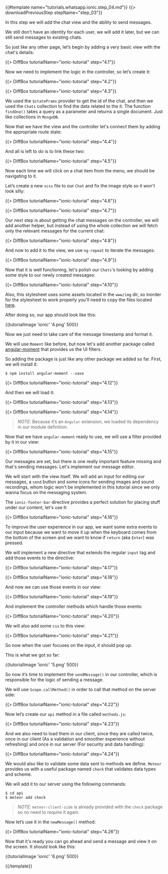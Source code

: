 {{#template name="tutorials.whatsapp.ionic.step_04.md"}}
{{> downloadPreviousStep stepName="step_03"}}

In this step we will add the chat view and the ability to send messages.

We still don’t have an identity for each user, we will add it later, but we can still send messages to existing chats.

So just like any other page, let’s begin by adding a very basic view with the chat's details:

{{> DiffBox tutorialName="ionic-tutorial" step="4.1"}}

Now we need to implement the logic in the controller, so let’s create it:

{{> DiffBox tutorialName="ionic-tutorial" step="4.2"}}

{{> DiffBox tutorialName="ionic-tutorial" step="4.3"}}

We used the `$statePrams` provider to get the id of the chat, and then we used the `Chats` collection to find the data related to the it. The function `findOne()` takes a query as a parameter and returns a single document. Just like collections in `MongoDB`.

Now that we have the view and the controller let's connect them by adding the appropriate route state:

{{> DiffBox tutorialName="ionic-tutorial" step="4.4"}}

And all is left to do is to link these two:

{{> DiffBox tutorialName="ionic-tutorial" step="4.5"}}

Now each time we will click on a chat item from the menu, we should be navigating to it.

Let’s create a new `scss` file to our `Chat` and fix the image style so it won't look silly:

{{> DiffBox tutorialName="ionic-tutorial" step="4.6"}}

{{> DiffBox tutorialName="ionic-tutorial" step="4.7"}}

Our next step is about getting the chat messages on the controller, we will add another helper, but instead of using the whole collection we will fetch only the relevant messages for the current chat:

{{> DiffBox tutorialName="ionic-tutorial" step="4.8"}}

And now to add it to the view, we use `ng-repeat` to iterate the messages:

{{> DiffBox tutorialName="ionic-tutorial" step="4.9"}}

Now that it is well functioning, let's polish our `Chats`'s looking by adding some style to our newly created messages:

{{> DiffBox tutorialName="ionic-tutorial" step="4.10"}}

Also, this stylesheet uses some assets located in the `www/img` dir, so inorder for the stylesheet to work properly you'll need to copy the files located [here](https://github.com/DAB0mB/ionic-meteor-whatsapp/tree/master/www/img).

After doing so, our app should look like this:

{{tutorialImage 'ionic' '4.png' 500}}

Now we just need to take care of the message timestamp and format it.

We will use `Moment` like before, but now let's add another package called [angular-moment](https://github.com/urish/angular-moment) that provides us the UI filters.

So adding the package is just like any other package we added so far. First, we will install it:

    $ npm install angular-moment --save

{{> DiffBox tutorialName="ionic-tutorial" step="4.12"}}

And then we will load it:

{{> DiffBox tutorialName="ionic-tutorial" step="4.13"}}

{{> DiffBox tutorialName="ionic-tutorial" step="4.14"}}

> *NOTE*: Because it’s an `Angular` extension, we loaded its dependency in our module definition.

Now that we have `angular-moment` ready to use, we will use a filter provided by it in our view:

{{> DiffBox tutorialName="ionic-tutorial" step="4.15"}}

Our messages are set, but there is one really important feature missing and that's sending messages. Let's implement our message editor.

We will start with the view itself. We will add an input for editing our messages, a `send` button and some icons for sending images and sound recordings, whom logic won't be implemented in this tutorial since we only wanna focus on the messaging system.

The `ionic-footer-bar` directive provides a perfect solution for placing stuff under our content, let's use it:

{{> DiffBox tutorialName="ionic-tutorial" step="4.16"}}

To improve the user experience in our app, we want some extra events to our input because we want to move it up when the keyboard comes from the bottom of the screen and we want to know if `return` (aka `Enter`) was pressed.

We will implement a new directive that extends the regular `input` tag and add those events to the directive:

{{> DiffBox tutorialName="ionic-tutorial" step="4.17"}}

{{> DiffBox tutorialName="ionic-tutorial" step="4.18"}}

And now we can use those events in our view:

{{> DiffBox tutorialName="ionic-tutorial" step="4.19"}}

And implement the controller methods which handle those events:

{{> DiffBox tutorialName="ionic-tutorial" step="4.20"}}

We will also add some `css` to this view:

{{> DiffBox tutorialName="ionic-tutorial" step="4.21"}}

So now when the user focuses on the input, it should pop up.

This is what we got so far:

{{tutorialImage 'ionic' '5.png' 500}}

So now it’s time to implement the `sendMessage()` in our controller, which is responsible for the logic of sending a message.

We will use `Scope.callMethod()` in order to call that method on the server side:

{{> DiffBox tutorialName="ionic-tutorial" step="4.22"}}

Now let’s create our `api` method in a file called `methods.js`:

{{> DiffBox tutorialName="ionic-tutorial" step="4.23"}}

And we also need to load them in our client, since they are called twice, once in our client (As a validation and smoother experience without refreshing) and once in our server (For security and data handling):

{{> DiffBox tutorialName="ionic-tutorial" step="4.24"}}

We would also like to validate some data sent to methods we define. `Meteor` provides us with a useful package named `check` that validates data types and scheme.

We will add it to our server using the following commands:

    $ cd api
    $ meteor add check

> *NOTE*: `meteor-client-side` is already provided with the `check` package so no need to require it again.

Now let’s use it in the `newMessage()` method:

{{> DiffBox tutorialName="ionic-tutorial" step="4.26"}}

Now that it's ready you can go ahead and send a message and view it on the screen. It should look like this:

{{tutorialImage 'ionic' '6.png' 500}}

{{/template}}
